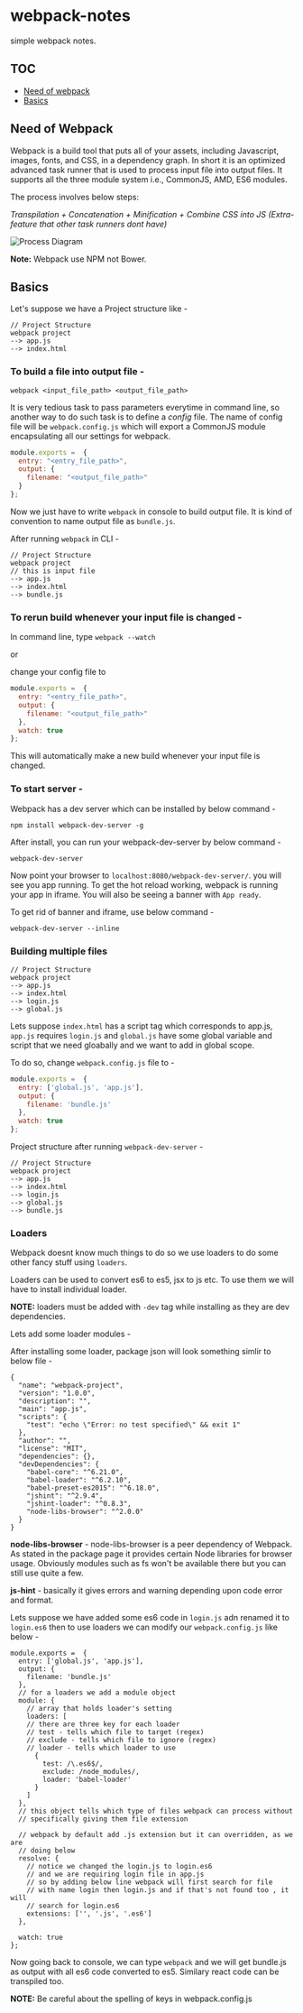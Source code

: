 # webpack-notes
simple webpack notes.

## TOC

- [Need of webpack](#need-of-webpack)
- [Basics](#basics)

## Need of Webpack

Webpack is a build tool that puts all of your assets, including Javascript, images, fonts, and CSS, in a dependency graph. In short it is an optimized advanced task runner that is used to process input file into output files. It supports all the three module system i.e., CommonJS, AMD, ES6 modules.

The process involves below steps:

*Transpilation + Concatenation + Minification + Combine CSS into JS (Extra-feature that other task runners dont have)*

![Process Diagram](./images/webpack-process.png)

**Note:** Webpack use NPM not Bower.

## Basics

Let's suppose we have a Project structure like -
```
// Project Structure
webpack project
--> app.js
--> index.html  
```

### To build a file into output file -

`webpack <input_file_path> <output_file_path>`


It is very tedious task to pass parameters everytime in command line, so another way to do such task is to define a *config* file. The name of config file will be `webpack.config.js` which will export a CommonJS module encapsulating all our settings for webpack.

``` js
module.exports =  {
  entry: "<entry_file_path>",
  output: {
    filename: "<output_file_path>"
  }
};

```
Now we just have to write `webpack` in console to build output file. It is kind of convention to name output file as `bundle.js`.

After running `webpack` in CLI -

```
// Project Structure
webpack project
// this is input file
--> app.js
--> index.html  
--> bundle.js
```


### To rerun build whenever your input file is changed -

In command line, type `webpack --watch`

or

change your config file to

``` js
module.exports =  {
  entry: "<entry_file_path>",
  output: {
    filename: "<output_file_path>"
  },
  watch: true
};

```
This will automatically make a new build whenever your input file is changed.

### To start server -

Webpack has a dev server which can be installed by below command -

`npm install webpack-dev-server -g`

After install, you can run your webpack-dev-server by below command -

`webpack-dev-server`

Now point your browser to `localhost:8080/webpack-dev-server/`. you will see you app running. To get the hot reload working, webpack is running your app in iframe. You will also be seeing a banner with `App ready`.

To get rid of banner and iframe, use below command -

`webpack-dev-server --inline`


### Building multiple files

```
// Project Structure
webpack project
--> app.js
--> index.html
--> login.js
--> global.js  
```

Lets suppose `index.html` has a script tag which corresponds to app.js, `app.js` requires `login.js` and `global.js` have some global variable and script that we need gloabally and we want to add in global scope.

To do so, change `webpack.config.js` file to -
``` js
module.exports =  {
  entry: ['global.js', 'app.js'],
  output: {
    filename: 'bundle.js'
  },
  watch: true
};

```

Project structure after running `webpack-dev-server` -
```
// Project Structure
webpack project
--> app.js
--> index.html
--> login.js
--> global.js  
--> bundle.js
```

### Loaders

Webpack doesnt know much things to do so we use loaders to do some other fancy stuff using `loaders`.

Loaders can be used to convert es6 to es5, jsx to js etc. To use them we will have to install individual loader.

**NOTE:** loaders must be added with `-dev` tag while installing as they are dev dependencies.

Lets add some loader modules -

After installing some loader, package json will look something simlir to below file -

```
{
  "name": "webpack-project",
  "version": "1.0.0",
  "description": "",
  "main": "app.js",
  "scripts": {
    "test": "echo \"Error: no test specified\" && exit 1"
  },
  "author": "",
  "license": "MIT",
  "dependencies": {},
  "devDependencies": {
    "babel-core": "^6.21.0",
    "babel-loader": "^6.2.10",
    "babel-preset-es2015": "^6.18.0",
    "jshint": "^2.9.4",
    "jshint-loader": "^0.8.3",
    "node-libs-browser": "^2.0.0"
  }
}
```

**node-libs-browser** - node-libs-browser is a peer dependency of Webpack. As stated in the package page it provides certain Node libraries for browser usage. Obviously modules such as fs won't be available there but you can still use quite a few.

**js-hint** - basically it gives errors and warning depending upon code error and format.


Lets suppose we have added some es6 code in `login.js` adn renamed it to `login.es6` then to use loaders we can modify our `webpack.config.js` like below -

```
module.exports =  {
  entry: ['global.js', 'app.js'],
  output: {
    filename: 'bundle.js'
  },
  // for a loaders we add a module object
  module: {
    // array that holds loader's setting
    loaders: [
    // there are three key for each loader
    // test - tells which file to target (regex)
    // exclude - tells which file to ignore (regex)
    // loader - tells which loader to use
      {
        test: /\.es6$/,
        exclude: /node_modules/,
        loader: 'babel-loader'
      }
    ]
  },
  // this object tells which type of files webpack can process without
  // specifically giving them file extension

  // webpack by default add .js extension but it can overridden, as we are
  // doing below
  resolve: {
    // notice we changed the login.js to login.es6
    // and we are requiring login file in app.js
    // so by adding below line webpack will first search for file
    // with name login then login.js and if that's not found too , it will
    // search for login.es6
    extensions: ['', '.js', '.es6']
  },

  watch: true
};

```

Now going back to console, we can type `webpack` and we will get bundle.js as output with all es6 code converted to es5. Similary react code can be transpiled too.

**NOTE:** Be careful about the spelling of keys in webpack.config.js
